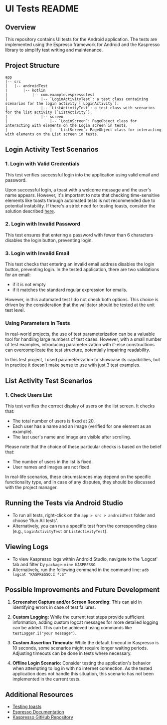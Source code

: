 # UI Tests README

## Overview

This repository contains UI tests for the Android application. The tests are implemented using the Espresso framework for Android and the Kaspresso library to simplify test writing and maintenance.

## Project Structure

```
app
|-- src
|   |-- androidTest
|       |-- kotlin
|           |-- com.example.espressotest
|               |-- `LoginActivityTest`: a test class containing scenarios for the login activity (`LoginActivity`).
|               |-- `ListActivityTest`: a test class with scenarios for the list activity (`ListActivity`).
|               |-- screen
|                   |-- `LoginScreen`: PageObject class for interacting with elements on the Login screen in tests.
|                   |-- `ListScreen`: PageObject class for interacting with elements on the List screen in tests.

```

## Login Activity Test Scenarios

### 1. Login with Valid Credentials

This test verifies successful login into the application using valid email and password.

Upon successful login, a toast with a welcome message and the user's name appears.
However, it's important to note that checking time-sensitive elements like toasts through automated tests is not recommended due to potential instability.
If there's a strict need for testing toasts, consider the solution described [here](https://avito-tech.github.io/avito-android/test/Toast/).

### 2. Login with Invalid Password

This test ensures that entering a password with fewer than 6 characters disables the login button, preventing login.

### 3. Login with Invalid Email

This test checks that entering an invalid email address disables the login button, preventing login.
In the tested application, there are two validations for an email:
- if it is not empty
- if it matches the standard regular expression for emails.

However, in this automated test I do not check both options.
This choice is driven by the consideration that the validator should be tested at the unit test level.

### Using Parameters in Tests

In real-world projects, the use of test parameterization can be a valuable tool for handling large numbers of test cases.
However, with a small number of test examples, introducing parameterization with if-else constructions can overcomplicate the test structure, potentially impairing readability.

In this test project, I used parameterization to showcase its capabilities, but in practice it doesn't make sense to use with just 3 test examples.

## List Activity Test Scenarios

### 1. Check Users List

This test verifies the correct display of users on the list screen. It checks that:

- The total number of users is fixed at 20.
- Each user has a name and an image (verified for one element as an example).
- The last user's name and image are visible after scrolling.

Please note that the choice of these particular checks is based on the belief that:
- The number of users in the list is fixed.
- User names and images are not fixed.

In real-life scenarios, these circumstances may depend on the specific functionality type, and in case of any disputes, they should be discussed with the project manager.

## Running the Tests via Android Studio

- To run all tests, right-click on the `app > src > androidTest` folder and choose 'Run All tests'.
- Alternatively, you can run a specific test from the corresponding class (e.g., `LoginActivityTest` or `ListActivityTest`).

## Viewing Logs

- To view Kaspresso logs within Android Studio, navigate to the 'Logcat' tab and filter by `package:mine KASPRESSO`.
- Alternatively, run the following command in the command line: `adb logcat "KASPRESSO:I *:S"`

## Possible Improvements and Future Development

1. **Screenshot Capture and/or Screen Recording:**
This can aid in identifying errors in case of test failures.

2. **Custom Logging:**
While the current test steps provide sufficient information, adding custom logcat messages for more detailed logging can be added.
This can be achieved using commands like `testLogger.i("your message")`.

3. **Custom Assertion Timeouts:**
While the default timeout in Kaspresso is 10 seconds, some scenarios might require longer waiting periods.
Adjusting timeouts can be done in tests where necessary.

4. **Offline Login Scenario:**
Consider testing the application's behavior when attempting to log in with no internet connection.
As the tested application does not handle this situation, this scenario has not been implemented in the current tests.

## Additional Resources

- [Testing toasts](https://avito-tech.github.io/avito-android/test/Toast/)
- [Espresso Documentation](https://developer.android.com/training/testing/espresso)
- [Kaspresso GitHub Repository](https://github.com/KasperskyLab/Kaspresso)
